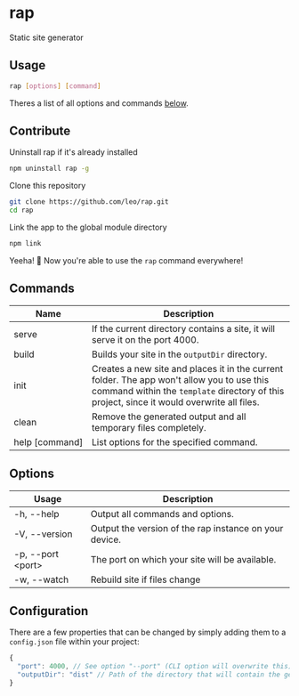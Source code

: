 # rap
Static site generator

## Usage

```bash
rap [options] [command]
```

Theres a list of all options and commands [below](#commands).

## Contribute

Uninstall rap if it's already installed

```bash
npm uninstall rap -g
```

Clone this repository

```bash
git clone https://github.com/leo/rap.git
cd rap
```

Link the app to the global module directory

```bash
npm link
```

Yeeha! :horse: Now you're able to use the `rap` command everywhere!

## Commands

<table>
  <thead>
    <th>Name</th>
    <th>Description</th>
  </thead>
  <tr>
    <td>serve</td>
    <td>If the current directory contains a site, it will serve it on the port 4000.</td>
  </tr>
  <tr>
    <td>build</td>
    <td>Builds your site in the <code>outputDir</code> directory.</td>
  </tr>
  <tr>
    <td>init</td>
    <td>Creates a new site and places it in the current folder. The app won't allow you to use this command within the <code>template</code> directory of this project, since it would overwrite all files.</td>
  </tr>
  <tr>
    <td>clean</td>
    <td>Remove the generated output and all temporary files completely.</td>
  </tr>
  <tr>
    <td>help&nbsp;[command]</td>
    <td>List options for the specified command.</td>
  </tr>
</table>

## Options

<table>
  <thead>
    <th>Usage</th>
    <th>Description</th>
  </thead>
  <tr>
    <td>-h, --help</td>
    <td>Output all commands and options.</td>
  </tr>
  <tr>
    <td>-V, --version</td>
    <td>Output the version of the rap instance on your device.</td>
  </tr>
  <tr>
    <td>-p, --port &#60;port&#62;</td>
    <td>The port on which your site will be available.</td>
  </tr>
  <tr>
    <td>-w, --watch</td>
    <td>Rebuild site if files change</td>
  </tr>
</table>

## Configuration

There are a few properties that can be changed by simply adding them to a `config.json` file within your project:

```js
{
  "port": 4000, // See option "--port" (CLI option will overwrite this)
  "outputDir": "dist" // Path of the directory that will contain the generated site
}
```
